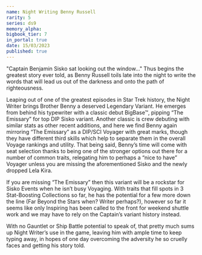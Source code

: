 ```yaml
---
name: Night Writing Benny Russell
rarity: 5
series: ds9
memory_alpha:
bigbook_tier: 7
in_portal: true
date: 15/03/2023
published: true
---
```


"Captain Benjamin Sisko sat looking out the window…" Thus begins the greatest story ever told, as Benny Russell toils late into the night to write the words that will lead us out of the darkness and onto the path of righteousness.

Leaping out of one of the greatest episodes in Star Trek history, the Night Writer brings Brother Benny a deserved Legendary Variant. He emerges from behind his typewriter with a classic debut BigBase™, pipping “The Emissary” for top DIP Sisko variant. Another classic is crew debuting with similar stats as other recent additions, and here we find Benny again mirroring “The Emissary” as a DIP/SCI Voyager with great marks, though they have different third skills which help to separate them in the overall Voyage rankings and utility. That being said, Benny’s time will come with seat selection thanks to being one of the stronger options out there for a number of common traits, relegating him to perhaps a “nice to have” Voyager unless you are missing the aforementioned Sisko and the newly dropped Lela Kira.

If you are missing “The Emissary” then this variant will be a rockstar for Sisko Events when he isn’t busy Voyaging. With traits that fill spots in 3 Stat-Boosting Collections so far, he has the potential for a few more down the line (Far Beyond the Stars when? Writer perhaps?), however so far it seems like only Inspiring has been called to the front for weekend shuttle work and we may have to rely on the Captain’s variant history instead.

With no Gauntlet or Ship Battle potential to speak of, that pretty much sums up Night Writer’s use in the game, leaving him with ample time to keep typing away, in hopes of one day overcoming the adversity he so cruelly faces and getting his story told.
